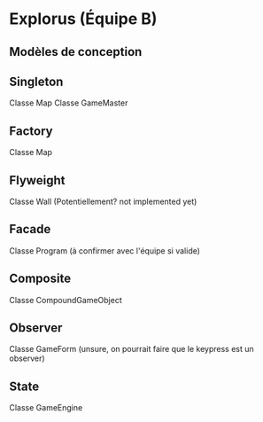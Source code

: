 # Explorus (Équipe B)

## Modèles de conception

## Singleton
Classe Map
Classe GameMaster

## Factory
Classe Map

## Flyweight
Classe Wall (Potentiellement? not implemented yet)

## Facade
Classe Program (à confirmer avec l'équipe si valide)

## Composite
Classe CompoundGameObject

## Observer
Classe GameForm (unsure, on pourrait faire que le keypress est un observer)

## State
Classe GameEngine